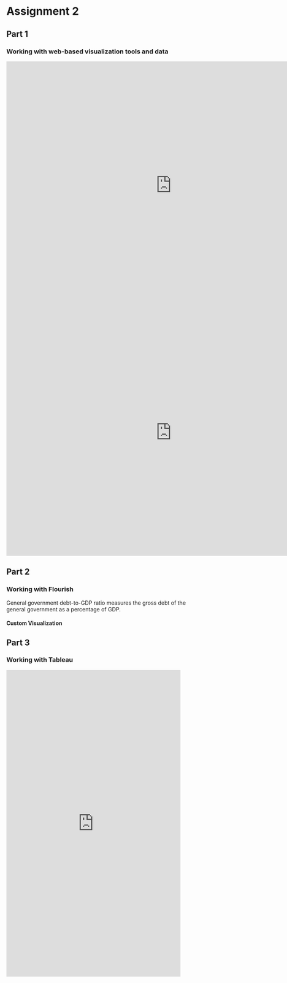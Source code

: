 # Assignment 2

## Part 1
### Working with web-based visualization tools and data 
<iframe src="https://data.oecd.org/chart/6O8M" width="860" height="645" style="border: 0" mozallowfullscreen="true" webkitallowfullscreen="true" allowfullscreen="true"><a href="https://data.oecd.org/chart/6O8M" target="_blank">OECD Chart: General government debt, Total, % of GDP, Annual, 2021</a></iframe>

<iframe src="https://data.oecd.org/chart/6O8S" width="860" height="645" style="border: 0" mozallowfullscreen="true" webkitallowfullscreen="true" allowfullscreen="true"><a href="https://data.oecd.org/chart/6O8S" target="_blank">OECD Chart: General government debt, Total, % of GDP, Annual, 1995 – 2021</a></iframe>

## Part 2
### Working with Flourish
General government debt-to-GDP ratio measures the gross debt of the general government as a percentage of GDP. 
<div class="flourish-embed flourish-chart" data-src="visualisation/11134241"><script src="https://public.flourish.studio/resources/embed.js"></script></div>

#### Custom Visualization

## Part 3
### Working with Tableau 
<iframe src = "https://public.tableau.com/views/GovernmentDebt_16626745630780/Sheet1?:language=en-GB&:display_count=n&:origin=viz_share_link" width="90%" height="800" seamless frameborder="0" scrolling="no"></iframe>

